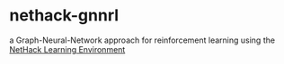 # nethack-gnnrl

a Graph-Neural-Network approach for reinforcement learning using the [NetHack Learning Environment](https://github.com/facebookresearch/nle)

